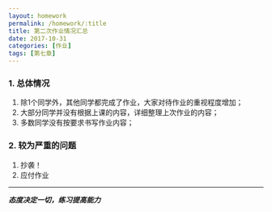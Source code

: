 ```yaml
---
layout: homework
permalink: /homework/:title
title: 第二次作业情况汇总
date: 2017-10-31
categories: [作业]
tags: [第七章]
---
```

### 1. 总体情况
1. 除1个同学外，其他同学都完成了作业，大家对待作业的重视程度增加；    
2. 大部分同学并没有根据上课的内容，详细整理上次作业的内容；    
3. 多数同学没有按要求书写作业内容；    

### 2. 较为严重的问题
1. 抄袭！    
1. 应付作业

---
*__态度决定一切，练习提高能力__*
